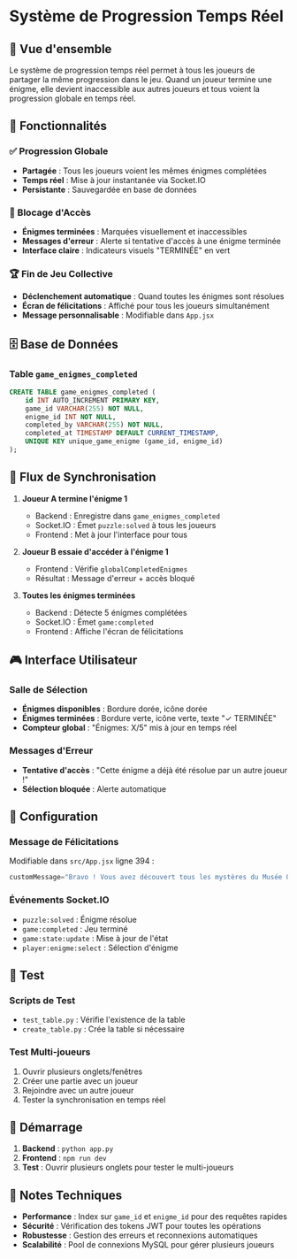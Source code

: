 # Système de Progression Temps Réel

## 🎯 Vue d'ensemble

Le système de progression temps réel permet à tous les joueurs de partager la même progression dans le jeu. Quand un joueur termine une énigme, elle devient inaccessible aux autres joueurs et tous voient la progression globale en temps réel.

## 🔧 Fonctionnalités

### ✅ Progression Globale
- **Partagée** : Tous les joueurs voient les mêmes énigmes complétées
- **Temps réel** : Mise à jour instantanée via Socket.IO
- **Persistante** : Sauvegardée en base de données

### 🚫 Blocage d'Accès
- **Énigmes terminées** : Marquées visuellement et inaccessibles
- **Messages d'erreur** : Alerte si tentative d'accès à une énigme terminée
- **Interface claire** : Indicateurs visuels "TERMINÉE" en vert

### 🏆 Fin de Jeu Collective
- **Déclenchement automatique** : Quand toutes les énigmes sont résolues
- **Écran de félicitations** : Affiché pour tous les joueurs simultanément
- **Message personnalisable** : Modifiable dans `App.jsx`

## 🗄️ Base de Données

### Table `game_enigmes_completed`
```sql
CREATE TABLE game_enigmes_completed (
    id INT AUTO_INCREMENT PRIMARY KEY,
    game_id VARCHAR(255) NOT NULL,
    enigme_id INT NOT NULL,
    completed_by VARCHAR(255) NOT NULL,
    completed_at TIMESTAMP DEFAULT CURRENT_TIMESTAMP,
    UNIQUE KEY unique_game_enigme (game_id, enigme_id)
);
```

## 🔄 Flux de Synchronisation

1. **Joueur A termine l'énigme 1**
   - Backend : Enregistre dans `game_enigmes_completed`
   - Socket.IO : Émet `puzzle:solved` à tous les joueurs
   - Frontend : Met à jour l'interface pour tous

2. **Joueur B essaie d'accéder à l'énigme 1**
   - Frontend : Vérifie `globalCompletedEnigmes`
   - Résultat : Message d'erreur + accès bloqué

3. **Toutes les énigmes terminées**
   - Backend : Détecte 5 énigmes complétées
   - Socket.IO : Émet `game:completed`
   - Frontend : Affiche l'écran de félicitations

## 🎮 Interface Utilisateur

### Salle de Sélection
- **Énigmes disponibles** : Bordure dorée, icône dorée
- **Énigmes terminées** : Bordure verte, icône verte, texte "✓ TERMINÉE"
- **Compteur global** : "Énigmes: X/5" mis à jour en temps réel

### Messages d'Erreur
- **Tentative d'accès** : "Cette énigme a déjà été résolue par un autre joueur !"
- **Sélection bloquée** : Alerte automatique

## 🔧 Configuration

### Message de Félicitations
Modifiable dans `src/App.jsx` ligne 394 :
```jsx
customMessage="Bravo ! Vous avez découvert tous les mystères du Musée Oublié de Nantes..."
```

### Événements Socket.IO
- `puzzle:solved` : Énigme résolue
- `game:completed` : Jeu terminé
- `game:state:update` : Mise à jour de l'état
- `player:enigme:select` : Sélection d'énigme

## 🧪 Test

### Scripts de Test
- `test_table.py` : Vérifie l'existence de la table
- `create_table.py` : Crée la table si nécessaire

### Test Multi-joueurs
1. Ouvrir plusieurs onglets/fenêtres
2. Créer une partie avec un joueur
3. Rejoindre avec un autre joueur
4. Tester la synchronisation en temps réel

## 🚀 Démarrage

1. **Backend** : `python app.py`
2. **Frontend** : `npm run dev`
3. **Test** : Ouvrir plusieurs onglets pour tester le multi-joueurs

## 📝 Notes Techniques

- **Performance** : Index sur `game_id` et `enigme_id` pour des requêtes rapides
- **Sécurité** : Vérification des tokens JWT pour toutes les opérations
- **Robustesse** : Gestion des erreurs et reconnexions automatiques
- **Scalabilité** : Pool de connexions MySQL pour gérer plusieurs joueurs

